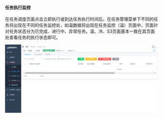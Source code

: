 

#### 			任务执行监控

​	在任务调度页面点击立即执行或到达任务执行时间后，在任务管理菜单下不同的任务将出现在不同的任务监控处，如温数据将出现在任务监控（温）页面中，页面针对任务状态分为已完成、进行中、异常任务。温、冷、S3页面基本一致在其页面处查看任务的执行状态即可。

![image-20230621144555999](../../images/whalealDataImages/image-20230621144555999.png)
